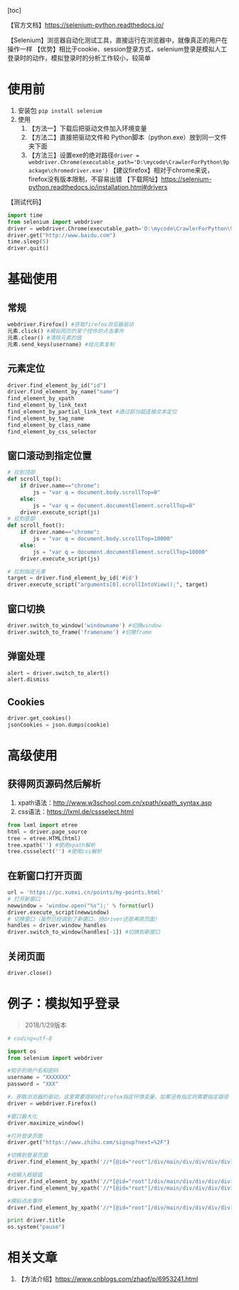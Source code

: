 [toc]

【官方文档】https://selenium-python.readthedocs.io/

【Selenium】浏览器自动化测试工具，直接运行在浏览器中，就像真正的用户在操作一样
【优势】相比于cookie、session登录方式，selenium登录是模拟人工登录时的动作，模拟登录时的分析工作较小，较简单

# 使用前
1. 安装包 `pip install selenium`
2. 使用
	1. 【方法一】下载后把驱动文件加入环境变量
	2. 【方法二】直接把驱动文件和 Python脚本（python.exe）放到同一文件夹下面
	3. 【方法三】设置exe的绝对路径`driver = webdriver.Chrome(executable_path='D:\mycode\CrawlerForPython\9package\chromedriver.exe')`
【建议firefox】相对于chrome来说，firefox没有版本限制，不容易出错
【下载网址】https://selenium-python.readthedocs.io/installation.html#drivers

【测试代码】
```python
import time	
from selenium import webdriver
driver = webdriver.Chrome(executable_path='D:\mycode\CrawlerForPython\9package\chromedriver.exe')
driver.get("http://www.baidu.com")
time.sleep(5) 
driver.quit()
```

# 基础使用
## 常规

```python
webdriver.Firefox() #获取firefox浏览器驱动
元素.click() #模拟网页的某个控件的点击事件
元素.clear() #清除元素的值
元素.send_keys(username) #给元素复制
```

## 元素定位
```python
driver.find_element_by_id("id")
driver.find_element_by_name("name")
find_element_by_xpath
find_element_by_link_text
find_element_by_partial_link_text #通过部分超连接文本定位
find_element_by_tag_name
find_element_by_class_name
find_element_by_css_selector
```

## 窗口滚动到指定位置
```python
# 拉到顶部
def scroll_top():
	if driver.name=="chrome":
		js = "var q = document.body.scrollTop=0"
	else:
		js = "var q = document.documentElement.scrollTop=0"
	driver.execute_script(js)
# 拉到底部
def scroll_foot():
	if driver.name=="chrome":
		js = "var q = document.body.scrollTop=10000"
	else:
		js = "var q = document.documentElement.scrollTop=10000"
	driver.execute_script(js)

# 拉到指定元素
target = driver.find_element_by_id('#id')
driver.execute_script("arguments[0].scrollIntoView();", target)
```


## 窗口切换
```python
driver.switch_to_window('windowname') #切换window
driver.switch_to_frame('framename') #切换frame
```

## 弹窗处理
```python
alert = driver.switch_to_alert()
alert.dismiss
```

## Cookies
```python
driver.get_cookies()
jsonCookies = json.dumps(cookie)
```

# 高级使用
## 获得网页源码然后解析
1. xpath语法：http://www.w3school.com.cn/xpath/xpath_syntax.asp
2. css语法：https://lxml.de/cssselect.html

```python
from lxml import etree
html = driver.page_source
tree = etree.HTML(html)
tree.xpath('') #使用xpath解析
tree.cssselect('') #使用css解析
```

## 在新窗口打开页面
```python
url = 'https://pc.xuexi.cn/points/my-points.html'
# 打开新窗口
newwindow = 'window.open("%s");' % format(url)
driver.execute_script(newwindow)
# 切换窗口（虽然已经调到了新窗口，但driver还是再原页面）
handles = driver.window_handles
driver.switch_to_window(handles[-1]) #切换到新窗口
```

## 关闭页面
```python
driver.close()
```


# 例子：模拟知乎登录
> 2018/1/29版本


```python
# coding=utf-8

import os
from selenium import webdriver

#知乎的用户名和密码
username = "XXXXXXX"
password = "XXX"

#，获取浏览器的驱动，这里需要提前给firefox指定环境变量，如果没有指定则需要指定路径
driver = webdriver.Firefox()

#窗口最大化
driver.maximize_window()

#打开登录页面
driver.get("https://www.zhihu.com/signup?next=%2F")

#切换到登录页面
driver.find_element_by_xpath('//*[@id="root"]/div/main/div/div/div/div[2]/div[2]/span').click()

#给输入框赋值
driver.find_element_by_xpath('//*[@id="root"]/div/main/div/div/div/div[2]/div[1]/form/div[1]/div[2]/div[1]/input').send_keys(username)
driver.find_element_by_xpath('//*[@id="root"]/div/main/div/div/div/div[2]/div[1]/form/div[2]/div/div[1]/input').send_keys(password)

#模拟点击事件
driver.find_element_by_xpath('//*[@id="root"]/div/main/div/div/div/div[2]/div[1]/form/button').click()

print driver.title
os.system("pause")
```

# 相关文章
1. 【方法介绍】https://www.cnblogs.com/zhaof/p/6953241.html